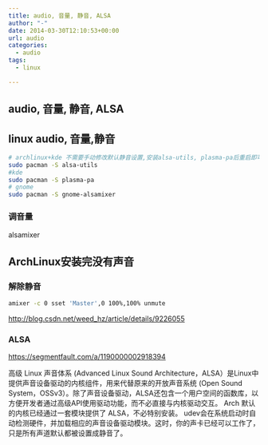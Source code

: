 ```yaml
---
title: audio, 音量, 静音, ALSA
author: "-"
date: 2014-03-30T12:10:53+00:00
url: audio
categories:
  - audio
tags:
  - linux

---
```

## audio, 音量, 静音, ALSA
## linux audio, 音量,静音
```bash
# archlinux+kde 不需要手动修改默认静音设置,安装alsa-utils, plasma-pa后重启即可。
sudo pacman -S alsa-utils
#kde
sudo pacman -S plasma-pa
# gnome
sudo pacman -S gnome-alsamixer
```

### 调音量

alsamixer

## ArchLinux安装完没有声音

### 解除静音
  
```bash
amixer -c 0 sset 'Master',0 100%,100% unmute
```

http://blog.csdn.net/weed_hz/article/details/9226055


### ALSA
https://segmentfault.com/a/1190000002918394

高级 Linux 声音体系 (Advanced Linux Sound Architecture，ALSA）是Linux中提供声音设备驱动的内核组件，用来代替原来的开放声音系统 (Open Sound System，OSSv3）。除了声音设备驱动，ALSA还包含一个用户空间的函数库，以方便开发者通过高级API使用驱动功能，而不必直接与内核驱动交互。
Arch 默认的内核已经通过一套模块提供了 ALSA，不必特别安装。
udev会在系统启动时自动检测硬件，并加载相应的声音设备驱动模块。这时，你的声卡已经可以工作了，只是所有声道默认都被设置成静音了。


